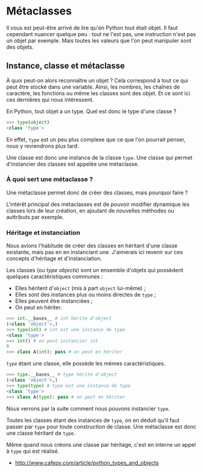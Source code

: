 # Métaclasses

Il vous est peut-être arrivé de lire qu'en Python tout était objet. Il faut cependant nuancer quelque peu : tout ne l'est pas, une instruction n'est pas un objet par exemple. Mais toutes les valeurs que l'on peut manipuler sont des objets.

## Instance, classe et métaclasse

À quoi peut-on alors reconnaître un objet ? Cela correspond à tout ce qui peut être stocké dans une variable. Ainsi, les nombres, les chaînes de caractère, les fonctions ou même les classes sont des objet. Et ce sont ici ces dernières qui nous intéressent.

En Python, tout objet a un type. Quel est donc le type d'une classe ?

```python
>>> type(object)
<class 'type'>
```

En effet, `type` est un peu plus complexe que ce que l'on pourrait penser, nous y reviendrons plus tard.

Une classe est donc une instance de la classe `type`. Une classe qui permet d'instancier des classes est appelée une métaclasse.


### À quoi sert une métaclasse ?

Une métaclasse permet donc de créer des classes, mais pourquoi faire ?

L'intérêt principal des métaclasses est de pouvoir modifier dynamique les classes lors de leur création, en ajoutant de nouvelles méthodes ou auttributs par exemple.


### Héritage et instanciation

Nous avions l'habitude de créer des classes en héritant d'une classe existante, mais pas en en instanciant une.
J'aimerais ici revenir sur ces concepts d'héritage et d'instanciation.

Les classes (ou *type objects*) sont un ensemble d'objets qui possèdent quelques caractéristiques communes :

- Elles héritent d'`object` (mis à part `object` lui-même) ;
- Elles sont des instances plus ou moins directes de `type` ;
- Elles peuvent être instanciées ;
- On peut en hériter.

```python
>>> int.__bases__ # int hérite d'object
(<class 'object'>,)
>>> type(int) # int est une instance de type
<class 'type'>
>>> int() # on peut instancier int
0
>>> class A(int): pass # on peut en hériter
```

`type` étant une classe, elle possède les mêmes caractéristiques.

```python
>>> type.__bases__ # type hérite d'object
(<class 'object'>,)
>>> type(type) # type est une instance de type
<class 'type'>
>>> class A(type): pass # on peut en hériter
```

Nous verrons par la suite comment nous pouvons instancier `type`.

Toutes les classes étant des instances de `type`, on en déduit qu'il faut passer par `type` pour toute construction de classe.
Une métaclasse est donc une classe héritant de `type`.

Même quand nous créons une classe par héritage, c'est en interne un appel à `type` qui est réalisé.

- http://www.cafepy.com/article/python_types_and_objects

